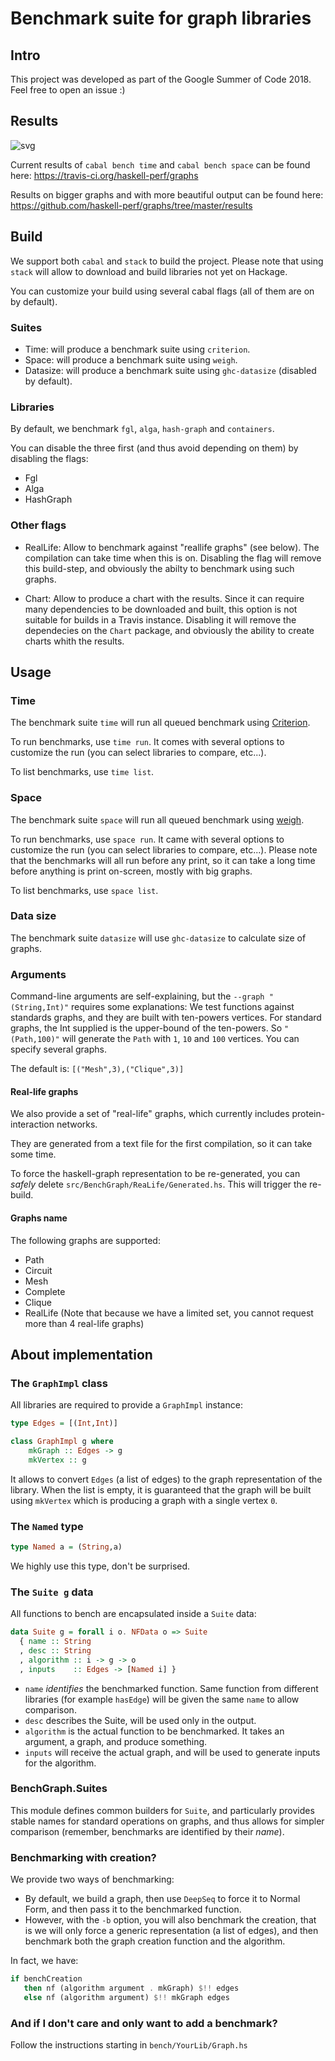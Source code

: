 # Benchmark suite for graph libraries

## Intro
This project was developed as part of the Google Summer of Code 2018.
Feel free to open an issue :)

## Results

![svg](https://raw.githubusercontent.com/haskell-perf/graphs/newStack/results/TIME.svg?sanitize=true)

Current results of `cabal bench time` and `cabal bench space` can be found here: https://travis-ci.org/haskell-perf/graphs

Results on bigger graphs and with more beautiful output can be found here: <https://github.com/haskell-perf/graphs/tree/master/results>

## Build

We support both `cabal` and `stack` to build the project. Please note that using `stack` will allow to download and build libraries not yet on Hackage.

You can customize your build using several cabal flags (all of them are on by default).

### Suites

* Time: will produce a benchmark suite using `criterion`.
* Space: will produce a benchmark suite using `weigh`.
* Datasize: will produce a benchmark suite using `ghc-datasize` (disabled by default).

### Libraries

By default, we benchmark `fgl`, `alga`, `hash-graph` and `containers`.

You can disable the three first (and thus avoid depending on them) by disabling the flags:

* Fgl
* Alga
* HashGraph

### Other flags

* RealLife: Allow to benchmark against "reallife graphs" (see below). The compilation can take time when this is on. Disabling the flag will remove this build-step, and obviously the abilty to benchmark using such graphs.

* Chart: Allow to produce a chart with the results. Since it can require many dependencies to be downloaded and built, this option is not suitable for builds in a Travis instance. Disabling it will remove the dependecies on the `Chart` package, and obviously the ability to create charts whith the results.

## Usage

### Time
The benchmark suite `time` will run all queued benchmark using [Criterion](https://hackage.haskell.org/package/criterion).

To run benchmarks, use `time run`. It comes with several options to customize the run (you can select libraries to compare, etc...).

To list benchmarks, use `time list`.

### Space

The benchmark suite `space` will run all queued benchmark using [weigh](https://hackage.haskell.org/package/weigh).

To run benchmarks, use `space run`. It came with several options to customize the run (you can select libraries to compare, etc...).
Please note that the benchmarks will all run before any print, so it can take a long time before anything is print on-screen, mostly with big graphs.

To list benchmarks, use `space list`.

### Data size
The benchmark suite `datasize` will use `ghc-datasize` to calculate size of graphs.

### Arguments

Command-line arguments are self-explaining, but the `--graph "(String,Int)"` requires some explanations:
We test functions against standards graphs, and they are built with ten-powers vertices. For standard graphs, the Int supplied is the upper-bound of the ten-powers. So `"(Path,100)"` will generate the `Path` with `1`, `10` and `100` vertices. You can specify several graphs.

The default is: `[("Mesh",3),("Clique",3)]`

#### Real-life graphs

We also provide a set of "real-life" graphs, which currently includes protein-interaction networks.

They are generated from a text file for the first compilation, so it can take some time.

To force the haskell-graph representation to be re-generated, you can _safely_ delete `src/BenchGraph/ReaLife/Generated.hs`. This will trigger the re-build.

#### Graphs name

The following graphs are supported:

* Path
* Circuit
* Mesh
* Complete
* Clique
* RealLife (Note that because we have a limited set, you cannot request more than 4 real-life graphs)


## About implementation

### The `GraphImpl` class

All libraries are required to provide a `GraphImpl` instance:
```Haskell
type Edges = [(Int,Int)]

class GraphImpl g where
    mkGraph :: Edges -> g
    mkVertex :: g
```

It allows to convert `Edges` (a list of edges) to the graph representation of the library.
When the list is empty, it is guaranteed that the graph will be built using `mkVertex` which is producing a graph with a single vertex `0`.

### The `Named` type 

```Haskell
type Named a = (String,a)
```
We highly use this type, don't be surprised.

### The `Suite g` data

All functions to bench are encapsulated inside a `Suite` data:
```Haskell
data Suite g = forall i o. NFData o => Suite
  { name :: String
  , desc :: String
  , algorithm :: i -> g -> o
  , inputs    :: Edges -> [Named i] }

```

* `name` _identifies_ the benchmarked function. Same function from different libraries (for example `hasEdge`) will be given the same `name` to allow comparison.
* `desc` describes the Suite, will be used only in the output.
* `algorithm` is the actual function to be benchmarked. It takes an argument, a graph, and produce something.
* `inputs` will receive the actual graph, and will be used to generate inputs for the algorithm.

### BenchGraph.Suites

This module defines common builders for `Suite`, and particularly provides stable names for standard operations on graphs, and thus allows for simpler comparison (remember, benchmarks are identified by their _name_).


### Benchmarking with creation?

We provide two ways of benchmarking:

* By default, we build a graph, then use `DeepSeq` to force it to Normal Form, and then pass it to the benchmarked function.
* However, with the `-b` option, you will also benchmark the creation, that is we will only force a generic representation (a list of edges), and then benchmark both the graph creation function and the algorithm.

In fact, we have:

```Haskell
if benchCreation
   then nf (algorithm argument . mkGraph) $!! edges
   else nf (algorithm argument) $!! mkGraph edges
```

### And if I don't care and only want to add a benchmark?

Follow the instructions starting in `bench/YourLib/Graph.hs`
